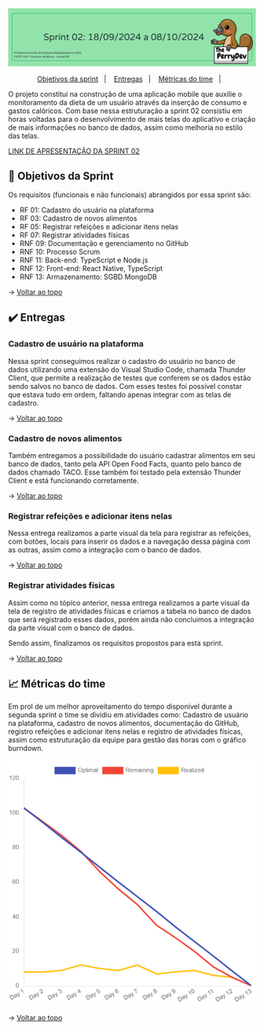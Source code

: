 <br id="topo">

<p align="center"> <img src="images/3.png" /></p>

<p align="center">
    <a href="#objetivos">Objetivos da sprint</a> &nbsp |&nbsp &nbsp
    <a href="#entregas">Entregas</a> &nbsp |&nbsp &nbsp
    <a href="#metricas">Métricas do time</a> &nbsp |&nbsp &nbsp
</p>

O projeto constitui na construção de uma aplicação mobile que auxilie o monitoramento da dieta de um usuário através da inserção de consumo e gastos calóricos. Com base nessa estruturação a sprint 02 consistiu em horas voltadas para o desenvolvimento de mais telas do aplicativo e criação de mais informações no banco de dados, assim como melhoria no estilo das telas.

[LINK DE APRESENTAÇÃO DA SPRINT 02](https://youtu.be/mZhYl-Wf9Bk)

<span id="objetivos">

## :dart: Objetivos da Sprint
Os requisitos (funcionais e não funcionais) abrangidos por essa sprint são:
- RF 01: Cadastro do usuário na plataforma
- RF 03: Cadastro de novos alimentos
- RF 05: Registrar refeições e adicionar itens nelas
- RF 07: Registrar atividades físicas
- RNF 09: Documentação e gerenciamento no GitHub
- RNF 10: Processo Scrum
- RNF 11: Back-end: TypeScript e Node.js
- RNF 12: Front-end: React Native, TypeScript
- RNF 13: Armazenamento: SGBD MongoDB


→ [Voltar ao topo](#topo)


<span id="entregas">
        
## :heavy_check_mark: Entregas

### Cadastro de usuário na plataforma

Nessa sprint conseguimos realizar o cadastro do usuário no banco de dados utilizando uma extensão do Visual Studio Code, chamada Thunder Client, que permite a realização de testes que conferem se os dados estão sendo salvos no banco de dados. Com esses testes foi possível constar que estava tudo em ordem, faltando apenas integrar com as telas de cadastro.

→ [Voltar ao topo](#topo)


### Cadastro de novos alimentos

Também entregamos a possibilidade do usuário cadastrar alimentos em seu banco de dados, tanto pela API Open Food Facts, quanto pelo banco de dados chamado TACO. Esse também foi testado pela extensão Thunder Client e está funcionando corretamente.

→ [Voltar ao topo](#topo)


### Registrar refeições e adicionar itens nelas

Nessa entrega realizamos a parte visual da tela para registrar as refeições, com botões, locais para inserir os dados e a navegação dessa página com as outras, assim como a integração com o banco de dados.

→ [Voltar ao topo](#topo)


### Registrar atividades físicas

Assim como no tópico anterior, nessa entrega realizamos a parte visual da tela de registro de atividades físicas e criamos a tabela no banco de dados que será registrado esses dados, porém ainda não concluimos a integração da parte visual com o banco de dados.


Sendo assim, finalizamos os requisitos propostos para esta sprint.

→ [Voltar ao topo](#topo)


 <span id="metricas">
     
## :chart_with_upwards_trend: Métricas do time
Em prol de um melhor aproveitamento do tempo disponível durante a segunda sprint o time se dividiu em atividades como: Cadastro de usuário na plataforma, cadastro de novos alimentos, documentação do GitHub, registro refeições e adicionar itens nelas e registro de atividades físicas, assim como estruturação da equipe para gestão das horas com o gráfico burndown.
    
<p align="center"><img src="images/burndown_sp2.png" /></p>
    


→ [Voltar ao topo](#topo)